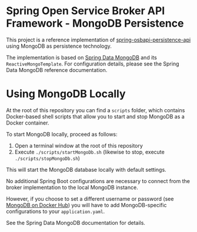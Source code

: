 # Spring Open Service Broker API Framework - MongoDB Persistence

This project is a reference implementation of [spring-osbapi-persistence-api](../spring-osbapi-persistence-api) using MongoDB as persistence technology.

The implementation is based on [Spring Data MongoDB](https://spring.io/projects/spring-data-mongodb) and its `ReactiveMongoTemplate`.
For configuration details, please see the Spring Data MongoDB reference documentation.

# Using MongoDB Locally

At the root of this repository you can find a `scripts` folder, which contains Docker-based shell scripts that allow you to start and stop MongoDB as a Docker container.

To start MongoDB locally, proceed as follows:
1. Open a terminal window at the root of this repository
2. Execute `./scripts/startMongoDb.sh` (likewise to stop, execute `./scripts/stopMongoDb.sh`)

This will start the MongoDB database locally with default settings.

No additional Spring Boot configurations are necessary to connect from the broker implementation to the local MongoDB instance.

However, if you choose to set a different username or password (see [MongoDB on Docker Hub](https://hub.docker.com/_/mongo)) you will have to add MongoDB-specific configurations to your `application.yaml`.

See the Spring Data MongoDB documentation for details.